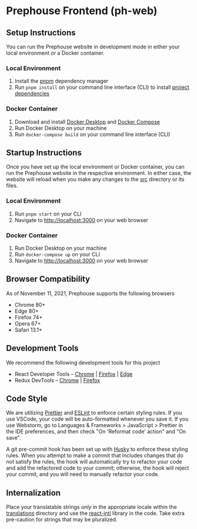 # Prephouse Frontend (ph-web)

## Setup Instructions

You can run the Prephouse website in development mode in either your
local environment or a Docker container.

### Local Environment

1. Install the [pnpm](https://pnpm.io/installation) dependency manager
2. Run `pnpm install` on your command line interface (CLI) to install [project dependencies](package.json)

### Docker Container

1. Download and install [Docker Desktop](https://www.docker.com/products/docker-desktop) and
   [Docker Compose](https://docs.docker.com/compose/install/)
2. Run Docker Desktop on your machine
3. Run `docker-compose build` on your command line interface (CLI)

## Startup Instructions

Once you have set up the local environment or Docker container, you can
run the Prephouse website in the respective environment. In either case,
the website will reload when you make any changes to the [src](src)
directory or its files.

### Local Environment

1. Run `pnpm start` on your CLI
2. Navigate to [http://localhost:3000](http://localhost:3000) on your web browser

### Docker Container

1. Run Docker Desktop on your machine
2. Run `docker-compose up` on your CLI
3. Navigate to [http://localhost:3000](http://localhost:3000) on your web browser

## Browser Compatibility

As of November 11, 2021, Prephouse supports the following browsers

- Chrome 80+
- Edge 80+
- Firefox 74+
- Opera 67+
- Safari 13.1+

## Development Tools

We recommend the following development tools for this project

- React Developer Tools &ndash;
  [Chrome](https://chrome.google.com/webstore/detail/react-developer-tools/fmkadmapgofadopljbjfkapdkoienihi?hl=en)
  | [Firefox](https://addons.mozilla.org/en-CA/firefox/addon/react-devtools/) |
  [Edge](https://microsoftedge.microsoft.com/addons/detail/gpphkfbcpidddadnkolkpfckpihlkkil)
- Redux DevTools &ndash;
  [Chrome](https://chrome.google.com/webstore/detail/redux-devtools/lmhkpmbekcpmknklioeibfkpmmfibljd)
  | [Firefox](https://addons.mozilla.org/en-CA/firefox/addon/reduxdevtools/)

## Code Style

We are utilizing [Prettier](.prettierrc) and [ESLint](.eslintrc) to enforce certain styling rules. If
you use VSCode, your code will be auto-formatted whenever you save it. If you use Webstorm, go to
Languages & Frameworks > JavaScript > Prettier in the IDE preferences, and then check "On 'Reformat
code' action" and "On save".

A git pre-commit hook has been set up with [Husky](https://typicode.github.io/husky/#/) to enforce
these styling rules. When you attempt to make a commit that includes changes that do not satisfy the
rules, the hook will automatically try to refactor your code and add the refactored code to your
commit; otherwise, the hook will reject your commit, and you will need to manually refactor your
code.

## Internalization

Place your translatable strings _only_ in the appropriate locale within the
[translations](./src/strings/translations) directory and use the
[react-intl](https://formatjs.io/docs/react-intl/) library in the code. Take extra pre-caution for
strings that may be pluralized.
